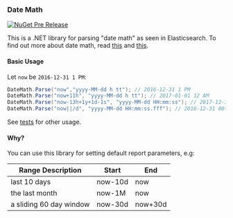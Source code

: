 ### Date Math

[![NuGet Pre Release](https://img.shields.io/nuget/vpre/DateMath.svg?style=plastic)](https://www.nuget.org/packages/DateMath)

This is a .NET library for parsing "date math" as seen in Elasticsearch.
To find out more about date math, read [this](https://www.elastic.co/guide/en/elasticsearch/reference/current/common-options.html#date-math) and [this](https://www.elastic.co/guide/en/elasticsearch/client/net-api/current/date-math-expressions.html).

#### Basic Usage

Let `now` be `2016-12-31 1 PM`:

```csharp
DateMath.Parse("now","yyyy-MM-dd h tt"); // 2016-12-31 1 PM
DateMath.Parse("now+11h", "yyyy-MM-dd h tt"); // 2017-01-01 12 AM
DateMath.Parse("now-13h+1y+1d-1s", "yyyy-MM-dd HH:mm:ss"); // 2017-12-31 23:59:59
DateMath.Parse("now||/d", "yyyy-MM-dd HH:mm:ss.fff"); // 2016-12-31 00:00:00.000
```
See [tests](https://github.com/dalenewman/DateMath/blob/master/src/Testing/All.cs) for other usage.

#### Why?
You can use this library for setting default 
report parameters, e.g:

<table class="table table-condensed">
    <thead>
        <tr>
            <th>Range Description</th>
            <th>Start</th>
            <th>End</th>
        </tr>
    </thead>
    <tbody>
        <tr>
            <td>last 10 days</td>
            <td>now-10d</td>
            <td>now</td>
        </tr>
        <tr>
            <td>the last month</td>
            <td>now-1M</td>
            <td>now</td>
        </tr>
        <tr>
            <td>a sliding 60 day window</td>
            <td>now-30d</td>
            <td>now+30d</td>
        </tr>
    </tbody>
</table>


